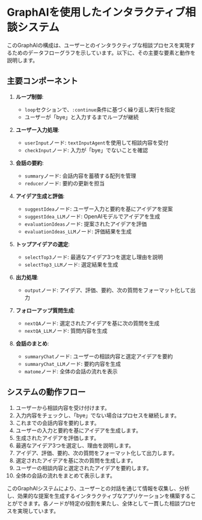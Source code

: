 # GraphAIを使用したインタラクティブ相談システム

このGraphAIの構成は、ユーザーとのインタラクティブな相談プロセスを実現するためのデータフローグラフを示しています。以下に、その主要な要素と動作を説明します。

## 主要コンポーネント

1. **ループ制御**:
   - `loop`セクションで、`:continue`条件に基づく繰り返し実行を指定
   - ユーザーが「bye」と入力するまでループが継続

2. **ユーザー入力処理**:
   - `userInput`ノード: `textInputAgent`を使用して相談内容を受付
   - `checkInput`ノード: 入力が「bye」でないことを確認

3. **会話の要約**:
   - `summary`ノード: 会話内容を蓄積する配列を管理
   - `reducer`ノード: 要約の更新を担当

4. **アイデア生成と評価**:
   - `suggestIdea`ノード: ユーザー入力と要約を基にアイデアを提案
   - `suggestIdea_LLM`ノード: OpenAIモデルでアイデアを生成
   - `evaluationIdeas`ノード: 提案されたアイデアを評価
   - `evaluationIdeas_LLM`ノード: 評価結果を生成

5. **トップアイデアの選定**:
   - `selectTop3`ノード: 最適なアイデア3つを選定し理由を説明
   - `selectTop3_LLM`ノード: 選定結果を生成

6. **出力処理**:
   - `output`ノード: アイデア、評価、要約、次の質問をフォーマット化して出力

7. **フォローアップ質問生成**:
   - `nextQA`ノード: 選定されたアイデアを基に次の質問を生成
   - `nextQA_LLM`ノード: 質問内容を生成

8. **会話のまとめ**:
   - `summaryChat`ノード: ユーザーの相談内容と選定アイデアを要約
   - `summaryChat_LLM`ノード: 要約内容を生成
   - `matome`ノード: 全体の会話の流れを表示

## システムの動作フロー

1. ユーザーから相談内容を受け付けます。
2. 入力内容をチェックし、「bye」でない場合はプロセスを継続します。
3. これまでの会話内容を要約します。
4. ユーザーの入力と要約を基にアイデアを生成します。
5. 生成されたアイデアを評価します。
6. 最適なアイデア3つを選定し、理由を説明します。
7. アイデア、評価、要約、次の質問をフォーマット化して出力します。
8. 選定されたアイデアを基に次の質問を生成します。
9. ユーザーの相談内容と選定されたアイデアを要約します。
10. 全体の会話の流れをまとめて表示します。

このGraphAIシステムにより、ユーザーとの対話を通じて情報を収集し、分析し、効果的な提案を生成するインタラクティブなアプリケーションを構築することができます。各ノードが特定の役割を果たし、全体として一貫した相談プロセスを実現しています。